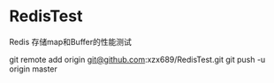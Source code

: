 # RedisTest

Redis 存储map和Buffer的性能测试



git remote add origin git@github.com:xzx689/RedisTest.git
git push -u origin master
